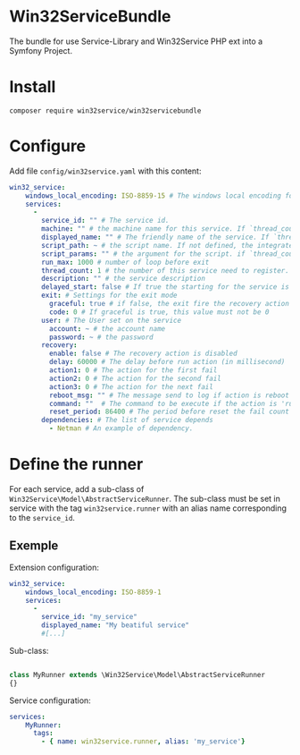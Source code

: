 # Win32ServiceBundle
The bundle for use Service-Library and Win32Service PHP ext into a Symfony Project.


# Install

```shell
composer require win32service/win32servicebundle
```

# Configure

Add file `config/win32service.yaml` with this content:

```yaml
win32_service:
    windows_local_encoding: ISO-8859-15 # The windows local encoding for convert the string UTF-8 from configuration to the local encodding
    services:
      -
        service_id: "" # The service id.
        machine: "" # the machine name for this service. If `thread_count` > 1, you can use `%d` for define the place of the thread number
        displayed_name: "" # The friendly name of the service. If `thread_count` > 1, you can use `%d` for define the place of the thread number
        script_path: ~ # the script name. If not defined, the integrated execute command is used.
        script_params: "" # the argument for the script. if `thread_count` > 1, you can use `%d` for define the place of the thread number
        run_max: 1000 # number of loop before exit
        thread_count: 1 # the number of this service need to register. Use `%d` into `service_id`, `displayed_name` and `script_params` for contains the service number.
        description: "" # the service description
        delayed_start: false # If true the starting for the service is delayed
        exit: # Settings for the exit mode
          graceful: true # if false, the exit fire the recovery action
          code: 0 # If graceful is true, this value must not be 0
        user: # The User set on the service
          account: ~ # the account name
          password: ~ # the password
        recovery:
          enable: false # The recovery action is disabled
          delay: 60000 # The delay before run action (in millisecond)
          action1: 0 # The action for the first fail
          action2: 0 # The action for the second fail
          action3: 0 # The action for the next fail
          reboot_msg: "" # The message send to log if action is reboot the server
          command: ""  # The command to be execute if the action is 'run command'
          reset_period: 86400 # The period before reset the fail count (in minutes)
        dependencies: # The list of service depends
          - Netman # An example of dependency.

```

# Define the runner

For each service, add a sub-class of `Win32Service\Model\AbstractServiceRunner`.
The sub-class must be set in service with the tag `win32service.runner` with an alias name corresponding to the `service_id`.

## Exemple

Extension configuration:

```yaml
win32_service:
    windows_local_encoding: ISO-8859-1
    services:
      -
        service_id: "my_service"
        displayed_name: "My beatiful service"
        #[...]

```


Sub-class:

```php

class MyRunner extends \Win32Service\Model\AbstractServiceRunner
{}

```

Service configuration:

```yaml
services:
    MyRunner:
      tags:
        - { name: win32service.runner, alias: 'my_service'}
```
